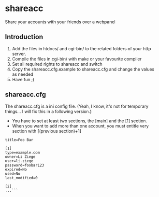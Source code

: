 # shareacc
Share your accounts with your friends over a webpanel

## Introduction
1. Add the files in htdocs/ and cgi-bin/ to the related folders of your http server.
2. Compile the files in cgi-bin/ with make or your favourite compiler
3. Set all required rights to shareacc and switch
4. Copy the shareacc.cfg.example to shareacc.cfg and change the values as needed
5. Have fun ;)

## shareacc.cfg
The shareacc.cfg is a ini config file. (Yeah, I know, it's not for temporary things... I will fix this in a following version.)

  * You have to set at least two sections, the [main] and the [1] section.
  * When you want to add more than one account, you must entitle very section with [(previous section)+1]

```[main]
title=Foo Bar

[1] 
type=example.com
owner=Li Ziege
user=li.ziege
password=foobar123
expired=No
used=No
last_modified=0

[2]
...```

